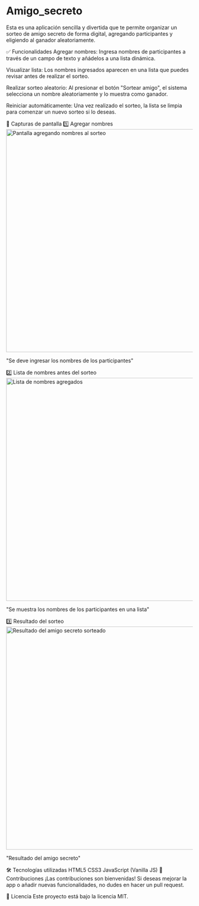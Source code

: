 # Amigo_secreto
Esta es una aplicación sencilla y divertida que te permite organizar un sorteo de amigo secreto de forma digital, agregando participantes y eligiendo al ganador aleatoriamente.

✅ Funcionalidades
Agregar nombres:
Ingresa nombres de participantes a través de un campo de texto y añádelos a una lista dinámica.

Visualizar lista:
Los nombres ingresados aparecen en una lista que puedes revisar antes de realizar el sorteo.

Realizar sorteo aleatorio:
Al presionar el botón "Sortear amigo", el sistema selecciona un nombre aleatoriamente y lo muestra como ganador.

Reiniciar automáticamente:
Una vez realizado el sorteo, la lista se limpia para comenzar un nuevo sorteo si lo deseas.

📸 Capturas de pantalla
1️⃣ Agregar nombres
<img src="assets/![agregar nombres](https://github.com/user-attachments/assets/8fe25afa-acf0-4896-9fff-94a95204f375)
" alt="Pantalla agregando nombres al sorteo" width="600">
<p> "Se deve ingresar los nombres de los participantes" </p>
2️⃣ Lista de nombres antes del sorteo
<img src="assets/![Lista de nombres](https://github.com/user-attachments/assets/517af18a-8581-4d76-8823-cf59bac174cc)
" alt="Lista de nombres agregados" width="600">
<p> "Se muestra los nombres de los participantes en una lista" </p>
3️⃣ Resultado del sorteo
<img src="assets/![resultado](https://github.com/user-attachments/assets/26f8b7f9-7c85-49ec-a9ee-491c5d9533fa)
" alt="Resultado del amigo secreto sorteado" width="600">
<p> "Resultado del amigo secreto" </p>

🛠 Tecnologías utilizadas
HTML5
CSS3
JavaScript (Vanilla JS)
🤝 Contribuciones
¡Las contribuciones son bienvenidas! Si deseas mejorar la app o añadir nuevas funcionalidades, no dudes en hacer un pull request.

📄 Licencia
Este proyecto está bajo la licencia MIT.
